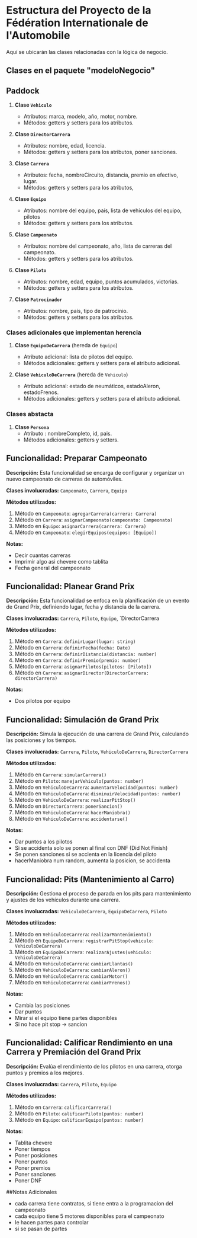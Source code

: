 # Estructura del Proyecto de la Fédération Internationale de l'Automobile


Aquí se ubicarán las clases relacionadas con la lógica de negocio.

## Clases en el paquete "modeloNegocio"

## Paddock  

1. **Clase `Vehiculo`**
    - Atributos: marca, modelo, año, motor, nombre.
    - Métodos: getters y setters para los atributos.

2. **Clase `DirectorCarrera`**
    - Atributos: nombre, edad, licencia.
    - Métodos: getters y setters para los atributos, poner sanciones.

3. **Clase `Carrera`**
    - Atributos: fecha, nombreCircuito, distancia, premio en efectivo, lugar.
    - Métodos: getters y setters para los atributos, 

4. **Clase `Equipo`**
    - Atributos: nombre del equipo, país, lista de vehículos del equipo, pilotos
    - Métodos: getters y setters para los atributos.

5. **Clase `Campeonato`**
    - Atributos: nombre del campeonato, año, lista de carreras del campeonato.
    - Métodos: getters y setters para los atributos.

6. **Clase `Piloto`**
    - Atributos: nombre, edad, equipo, puntos acumulados, victorias.
    - Métodos: getters y setters para los atributos.

7. **Clase `Patrocinador`**
    - Atributos: nombre, país, tipo de patrocinio.
    - Métodos: getters y setters para los atributos.

### Clases adicionales que implementan herencia

1. **Clase `EquipoDeCarrera`** (hereda de `Equipo`)
    - Atributo adicional: lista de pilotos del equipo.
    - Métodos adicionales: getters y setters para el atributo adicional.

2. **Clase `VehiculoDeCarrera`** (hereda de `Vehiculo`)
    - Atributo adicional: estado de neumáticos, estadoAleron, estadoFrenos.
    - Métodos adicionales: getters y setters para el atributo adicional.

### Clases abstacta

1. **Clase `Persona`**
    - Atributo : nombreCompleto, id, pais.
    - Métodos adicionales: getters y setters.


## Funcionalidad: Preparar Campeonato

**Descripción:** Esta funcionalidad se encarga de configurar y organizar un nuevo campeonato de carreras de automóviles.

**Clases involucradas:** `Campeonato`, `Carrera`, `Equipo`

**Métodos utilizados:**
1. Método en `Campeonato`: `agregarCarrera(carrera: Carrera)`
2. Método en `Carrera`: `asignarCampeonato(campeonato: Campeonato)`
3. Método en `Equipo`: `asignarCarrera(carrera: Carrera)`
4. Método en `Campeonato`: `elegirEquipos(equipos: [Equipo])`

**Notas:**
- Decir cuantas carreras
- Imprimir algo asi chevere como tablita
- Fecha general del campeonato

## Funcionalidad: Planear Grand Prix

**Descripción:** Esta funcionalidad se enfoca en la planificación de un evento de Grand Prix, definiendo lugar, fecha y distancia de la carrera.

**Clases involucradas:** `Carrera`, `Piloto`, `Equipo`, `DirectorCarrera

**Métodos utilizados:**
1. Método en `Carrera`: `definirLugar(lugar: string)`
2. Método en `Carrera`: `definirFecha(fecha: Date)`
3. Método en `Carrera`: `definirDistancia(distancia: number)`
4. Método en `Carrera`: `definirPremio(premio: number)`
5. Método en `Carrera`: `asignarPilotos(pilotos: [Piloto])`
6. Método en `Carrera`: `asignarDirector(DirectorCarrera: directorCarrera)`

**Notas:**
- Dos pilotos por equipo

## Funcionalidad: Simulación de Grand Prix

**Descripción:** Simula la ejecución de una carrera de Grand Prix, calculando las posiciones y los tiempos.

**Clases involucradas:** `Carrera`, `Piloto`, `VehiculoDeCarrera`, `DirectorCarrera`

**Métodos utilizados:**
1. Método en `Carrera`: `simularCarrera()`
2. Método en `Piloto`: `manejarVehiculo(puntos: number)`
3. Método en `VehiculoDeCarrera`: `aumentarVelocidad(puntos: number)`
4. Método en `VehiculoDeCarrera`: `disminuirVelocidad(puntos: number)`
5. Método en `VehiculoDeCarrera`: `realizarPitStop()`
6. Método en `DirectorCarrera`: `ponerSancion()`
7. Método en `VehiculoDeCarrera`: `hacerManiobra()`
8. Método en `VehiculoDeCarrera`: `accidentarse()`

**Notas:**
- Dar puntos a los pilotos
- Si se accidenta solo se ponen al final con DNF (Did Not Finish)
- Se ponen sanciones si se accienta en la licencia del piloto
- hacerManiobra num random, aumenta la posicion, se accidenta

## Funcionalidad: Pits (Mantenimiento al Carro)

**Descripción:** Gestiona el proceso de parada en los pits para mantenimiento y ajustes de los vehículos durante una carrera.

**Clases involucradas:** `VehiculoDeCarrera`, `EquipoDeCarrera`, `Piloto`

**Métodos utilizados:**
1. Método en `VehiculoDeCarrera`: `realizarMantenimiento()`
2. Método en `EquipoDeCarrera`: `registrarPitStop(vehiculo: VehiculoDeCarrera)`
3. Método en `EquipoDeCarrera`: `realizarAjustes(vehiculo: VehiculoDeCarrera)`
4. Método en `VehiculoDeCarrera`: `cambiarLlantas()`
5. Método en `VehiculoDeCarrera`: `cambiarAleron()`
6. Método en `VehiculoDeCarrera`: `cambiarMotor()`
7. Método en `VehiculoDeCarrera`: `cambiarFrenos()`

**Notas:**
- Cambia las posiciones
- Dar puntos
- Mirar si el equipo tiene partes disponibles
- Si no hace pit stop -> sancion

## Funcionalidad: Calificar Rendimiento en una Carrera y Premiación del Grand Prix

**Descripción:** Evalúa el rendimiento de los pilotos en una carrera, otorga puntos y premios a los mejores.

**Clases involucradas:** `Carrera`, `Piloto`, `Equipo`

**Métodos utilizados:**
1. Método en `Carrera`: `calificarCarrera()`
2. Método en `Piloto`: `calificarPiloto(puntos: number)`
3. Método en `Equipo`: `calificarEquipo(puntos: number)`

**Notas:**
- Tablita chevere
- Poner tiempos
- Poner posiciones
- Poner puntos
- Poner premios
- Poner sanciones
- Poner DNF



##Notas Adicionales
- cada carrera tiene contratos, si tiene entra a la programacion del campeonato
- cada equipo tiene 5 motores disponibles para el campeonato
- le hacen partes para controlar
- si se pasan de partes 
